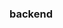 ### backend
<!--
**apircity/apircity** is a ✨ _special_ ✨ repository because its `README.md` (this file) appears on your GitHub profile.

Here are some ideas to get you started:
<img scr="https://vo.la/BvkwS">
- 🔭 I’m currently working on ...
- 🌱 I’m currently learning ...
- 👯 I’m looking to collaborate on ...
- 🤔 I’m looking for help with ...
- 💬 Ask me about ...
- 📫 How to reach me: ...
- 😄 Pronouns: ...
- ⚡ Fun fact: ...
-->
